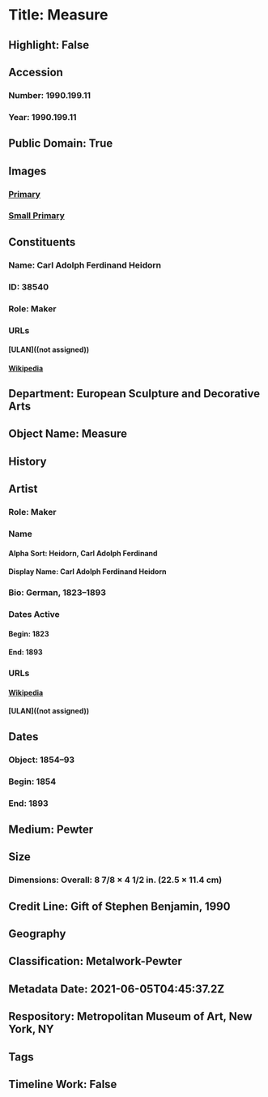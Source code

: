# Title: Measure
## Highlight: False
## Accession
### Number: 1990.199.11
### Year: 1990.199.11
## Public Domain: True
## Images
### [Primary](https://images.metmuseum.org/CRDImages/es/original/DP-16634-001.jpg)
### [Small Primary](https://images.metmuseum.org/CRDImages/es/web-large/DP-16634-001.jpg)
## Constituents
### Name: Carl Adolph Ferdinand Heidorn
### ID: 38540
### Role: Maker
### URLs
#### [ULAN]((not assigned))
#### [Wikipedia](https://www.wikidata.org/wiki/Q34227560)
## Department: European Sculpture and Decorative Arts
## Object Name: Measure
## History
## Artist
### Role: Maker
### Name
#### Alpha Sort: Heidorn, Carl Adolph Ferdinand
#### Display Name: Carl Adolph Ferdinand Heidorn
### Bio: German, 1823–1893
### Dates Active
#### Begin: 1823
#### End: 1893
### URLs
#### [Wikipedia](https://www.wikidata.org/wiki/Q34227560)
#### [ULAN]((not assigned))
## Dates
### Object: 1854–93
### Begin: 1854
### End: 1893
## Medium: Pewter
## Size
### Dimensions: Overall: 8 7/8 × 4 1/2 in. (22.5 × 11.4 cm)
## Credit Line: Gift of Stephen Benjamin, 1990
## Geography
## Classification: Metalwork-Pewter
## Metadata Date: 2021-06-05T04:45:37.2Z
## Respository: Metropolitan Museum of Art, New York, NY
## Tags
## Timeline Work: False